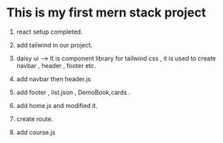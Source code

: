 # This is my first mern stack project

1. react setup completed.
2. add tailwind in our project.

3. daisy ui --> It is component library for tailwind css , it is used to create navbar , header , footer etc.  

4. add navbar then header.js
5. add footer , list.json , DemoBook,cards .
6. add home.js and modified it.
7. create route.
8. add course.js
